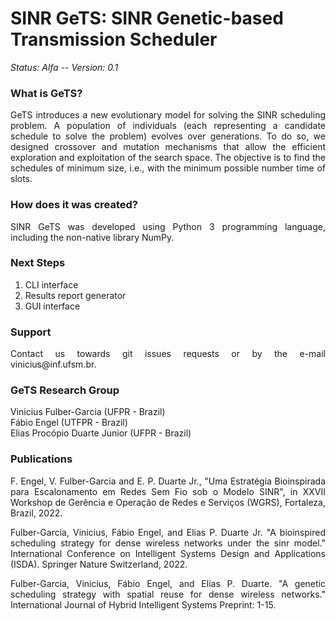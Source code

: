 SINR GeTS: SINR Genetic-based Transmission Scheduler
========================================================

*Status: Alfa -- Version: 0.1*

### What is GeTS?

<p align="justify">GeTS introduces a new evolutionary model for solving the SINR scheduling problem. A population of individuals (each representing a candidate schedule to solve the problem) evolves over generations. To do so, we designed crossover and mutation mechanisms that allow the efficient exploration and exploitation of the search space. The objective is to find the schedules of minimum size, i.e., with the minimum possible number time of slots.<br/></p>

### How does it was created?

<p align="justify">SINR GeTS was developed using Python 3 programming language, including the non-native library NumPy.</p>

### Next Steps

1. CLI interface<br/>
2. Results report generator<br/>
3. GUI interface

### Support

<p align="justify">Contact us towards git issues requests or by the e-mail vinicius@inf.ufsm.br.</p>

### GeTS Research Group

Vinicius Fulber-Garcia (UFPR - Brazil)<br/>
Fábio Engel (UTFPR - Brazil)<br/>
Elias Procópio Duarte Junior (UFPR - Brazil)

### Publications

<p align="justify">F. Engel, V. Fulber-Garcia and E. P. Duarte Jr., "Uma Estratégia Bioinspirada para Escalonamento em Redes Sem Fio sob o Modelo SINR", in XXVII Workshop de Gerência e Operação de Redes e Serviços (WGRS), Fortaleza, Brazil, 2022.</p>

<p align="justify">Fulber-Garcia, Vinicius, Fábio Engel, and Elias P. Duarte Jr. "A bioinspired scheduling strategy for dense wireless networks under the sinr model." International Conference on Intelligent Systems Design and Applications (ISDA). Springer Nature Switzerland, 2022.</p>

<p align="justify">Fulber-Garcia, Vinicius, Fábio Engel, and Elias P. Duarte. "A genetic scheduling strategy with spatial reuse for dense wireless networks." International Journal of Hybrid Intelligent Systems Preprint: 1-15.</p>